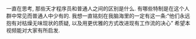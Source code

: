 一直在思考, 那些天才程序员和普通人之间的区别是什么. 有哪些特制是在这个人群中常见而普通人中少有的. 我想一直铭刻在我脑海里的一定有这一条:“他们永远抱有对枯燥无味现状的质疑, 以及用更优雅的方式改进现有工作流的决心”
希望本视频能对大家有所启发.
